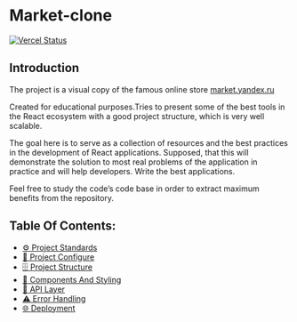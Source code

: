 # Market-clone

[![Vercel Status][vercel-image]][vercel-url]

## Introduction

The project is a visual copy of the famous online store [market.yandex.ru](https://market.yandex.ru)

Created for educational purposes.Tries to present some of the best tools in the React ecosystem with a good project structure, which is very well scalable.

The goal here is to serve as a collection of resources and the best practices in the development of React applications. Supposed, that this will demonstrate the solution to most real problems of the application in practice and will help developers. Write the best applications.

Feel free to study the code’s code base in order to extract maximum benefits from the repository.

## Table Of Contents:

-   [⚙️ Project Standards](docs/project-standards.md)
-   [🔧 Project Configure](docs/project-configure.md)
-   [🗄️ Project Structure](docs/project-structure.md)
-   [🧱 Components And Styling](docs/components-and-styling.md)
-   [📡 API Layer](docs/api-layer.md)
-   [⚠️ Error Handling](docs/error-handling.md)
-   [🌐 Deployment](docs/deployment.md)

[vercel-image]: https://vercelbadge.vercel.app/api/g-serg-work/market-clone
[vercel-url]: https://github.com/g-serg-work/market-clone/deployments
